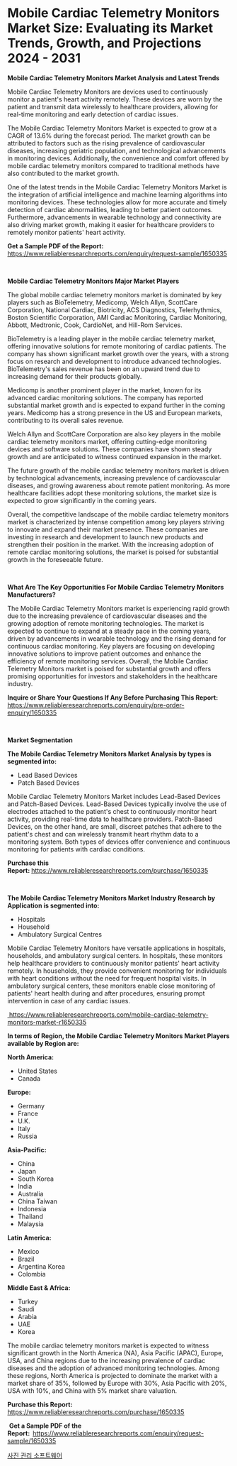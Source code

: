 <p><h1>Mobile Cardiac Telemetry Monitors Market Size: Evaluating its Market Trends, Growth, and Projections 2024 - 2031</h1></p><p><strong>Mobile Cardiac Telemetry Monitors Market Analysis and Latest Trends</strong></p>
<p><p>Mobile Cardiac Telemetry Monitors are devices used to continuously monitor a patient's heart activity remotely. These devices are worn by the patient and transmit data wirelessly to healthcare providers, allowing for real-time monitoring and early detection of cardiac issues.</p><p>The Mobile Cardiac Telemetry Monitors Market is expected to grow at a CAGR of 13.6% during the forecast period. The market growth can be attributed to factors such as the rising prevalence of cardiovascular diseases, increasing geriatric population, and technological advancements in monitoring devices. Additionally, the convenience and comfort offered by mobile cardiac telemetry monitors compared to traditional methods have also contributed to the market growth.</p><p>One of the latest trends in the Mobile Cardiac Telemetry Monitors Market is the integration of artificial intelligence and machine learning algorithms into monitoring devices. These technologies allow for more accurate and timely detection of cardiac abnormalities, leading to better patient outcomes. Furthermore, advancements in wearable technology and connectivity are also driving market growth, making it easier for healthcare providers to remotely monitor patients' heart activity.</p></p>
<p><strong>Get a Sample PDF of the Report:&nbsp;</strong> <a href="https://www.reliableresearchreports.com/enquiry/request-sample/1650335">https://www.reliableresearchreports.com/enquiry/request-sample/1650335</a></p>
<p>&nbsp;</p>
<p><strong>Mobile Cardiac Telemetry Monitors Major Market Players</strong></p>
<p><p>The global mobile cardiac telemetry monitors market is dominated by key players such as BioTelemetry, Medicomp, Welch Allyn, ScottCare Corporation, National Cardiac, Biotricity, ACS Diagnostics, Telerhythmics, Boston Scientific Corporation, AMI Cardiac Monitoring, Cardiac Monitoring, Abbott, Medtronic, Cook, CardioNet, and Hill-Rom Services.</p><p>BioTelemetry is a leading player in the mobile cardiac telemetry market, offering innovative solutions for remote monitoring of cardiac patients. The company has shown significant market growth over the years, with a strong focus on research and development to introduce advanced technologies. BioTelemetry's sales revenue has been on an upward trend due to increasing demand for their products globally.</p><p>Medicomp is another prominent player in the market, known for its advanced cardiac monitoring solutions. The company has reported substantial market growth and is expected to expand further in the coming years. Medicomp has a strong presence in the US and European markets, contributing to its overall sales revenue.</p><p>Welch Allyn and ScottCare Corporation are also key players in the mobile cardiac telemetry monitors market, offering cutting-edge monitoring devices and software solutions. These companies have shown steady growth and are anticipated to witness continued expansion in the market.</p><p>The future growth of the mobile cardiac telemetry monitors market is driven by technological advancements, increasing prevalence of cardiovascular diseases, and growing awareness about remote patient monitoring. As more healthcare facilities adopt these monitoring solutions, the market size is expected to grow significantly in the coming years.</p><p>Overall, the competitive landscape of the mobile cardiac telemetry monitors market is characterized by intense competition among key players striving to innovate and expand their market presence. These companies are investing in research and development to launch new products and strengthen their position in the market. With the increasing adoption of remote cardiac monitoring solutions, the market is poised for substantial growth in the foreseeable future.</p></p>
<p>&nbsp;</p>
<p><strong>What Are The Key Opportunities For Mobile Cardiac Telemetry Monitors Manufacturers?</strong></p>
<p><p>The Mobile Cardiac Telemetry Monitors market is experiencing rapid growth due to the increasing prevalence of cardiovascular diseases and the growing adoption of remote monitoring technologies. The market is expected to continue to expand at a steady pace in the coming years, driven by advancements in wearable technology and the rising demand for continuous cardiac monitoring. Key players are focusing on developing innovative solutions to improve patient outcomes and enhance the efficiency of remote monitoring services. Overall, the Mobile Cardiac Telemetry Monitors market is poised for substantial growth and offers promising opportunities for investors and stakeholders in the healthcare industry.</p></p>
<p><strong>Inquire or Share Your Questions If Any Before Purchasing This Report:</strong> <a href="https://www.reliableresearchreports.com/enquiry/pre-order-enquiry/1650335">https://www.reliableresearchreports.com/enquiry/pre-order-enquiry/1650335</a></p>
<p>&nbsp;</p>
<p><strong>Market Segmentation</strong></p>
<p><strong>The Mobile Cardiac Telemetry Monitors Market Analysis by types is segmented into:</strong></p>
<p><ul><li>Lead Based Devices</li><li>Patch Based Devices</li></ul></p>
<p><p>Mobile Cardiac Telemetry Monitors Market includes Lead-Based Devices and Patch-Based Devices. Lead-Based Devices typically involve the use of electrodes attached to the patient's chest to continuously monitor heart activity, providing real-time data to healthcare providers. Patch-Based Devices, on the other hand, are small, discreet patches that adhere to the patient's chest and can wirelessly transmit heart rhythm data to a monitoring system. Both types of devices offer convenience and continuous monitoring for patients with cardiac conditions.</p></p>
<p><strong>Purchase this Report:&nbsp;</strong><a href="https://www.reliableresearchreports.com/purchase/1650335">https://www.reliableresearchreports.com/purchase/1650335</a></p>
<p>&nbsp;</p>
<p><strong>The Mobile Cardiac Telemetry Monitors Market Industry Research by Application is segmented into:</strong></p>
<p><ul><li>Hospitals</li><li>Household</li><li>Ambulatory Surgical Centres</li></ul></p>
<p><p>Mobile Cardiac Telemetry Monitors have versatile applications in hospitals, households, and ambulatory surgical centers. In hospitals, these monitors help healthcare providers to continuously monitor patients' heart activity remotely. In households, they provide convenient monitoring for individuals with heart conditions without the need for frequent hospital visits. In ambulatory surgical centers, these monitors enable close monitoring of patients' heart health during and after procedures, ensuring prompt intervention in case of any cardiac issues.</p></p>
<p><a href="https://www.reliableresearchreports.com/mobile-cardiac-telemetry-monitors-market-r1650335">&nbsp;https://www.reliableresearchreports.com/mobile-cardiac-telemetry-monitors-market-r1650335</a></p>
<p><strong>In terms of Region, the Mobile Cardiac Telemetry Monitors Market Players available by Region are:</strong></p>
<p>
    <p> <strong> North America: </strong>
        <ul>
            <li>United States</li>
            <li>Canada</li>
        </ul>
        </p> 
    <p> <strong> Europe: </strong>
        <ul>
            <li>Germany</li>
            <li>France</li>
            <li>U.K.</li>
            <li>Italy</li>
            <li>Russia</li>
        </ul>
        </p> 
    <p> <strong> Asia-Pacific: </strong>
        <ul>
            <li>China</li>
            <li>Japan</li>
            <li>South Korea</li>
            <li>India</li>
            <li>Australia</li>
            <li>China Taiwan</li>
            <li>Indonesia</li>
            <li>Thailand</li>
            <li>Malaysia</li>
        </ul>
        </p> 
    <p> <strong> Latin America: </strong>
        <ul>
            <li>Mexico</li>
            <li>Brazil</li>
            <li>Argentina Korea</li>
            <li>Colombia</li>
        </ul>
        </p> 
    <p> <strong> Middle East & Africa: </strong>
        <ul>
            <li>Turkey</li>
            <li>Saudi</li>
            <li>Arabia</li>
            <li>UAE</li>
            <li>Korea</li>
        </ul>
    </p>
    </p>
<p><p>The mobile cardiac telemetry monitors market is expected to witness significant growth in the North America (NA), Asia Pacific (APAC), Europe, USA, and China regions due to the increasing prevalence of cardiac diseases and the adoption of advanced monitoring technologies. Among these regions, North America is projected to dominate the market with a market share of 35%, followed by Europe with 30%, Asia Pacific with 20%, USA with 10%, and China with 5% market share valuation.</p></p>
<p><strong>Purchase this Report: </strong><a href="https://www.reliableresearchreports.com/purchase/1650335">https://www.reliableresearchreports.com/purchase/1650335</a></p>
<p>&nbsp;<strong>Get a Sample PDF of the Report:&nbsp;&nbsp;</strong><a href="https://www.reliableresearchreports.com/enquiry/request-sample/1650335">https://www.reliableresearchreports.com/enquiry/request-sample/1650335</a></p>
<p><strong></strong></p>
<p><p><a href="https://medium.com/@jonatanjast1928/%EC%82%AC%EC%A7%84-%EA%B4%80%EB%A6%AC-%EC%86%8C%ED%94%84%ED%8A%B8%EC%9B%A8%EC%96%B4-%EC%8B%9C%EC%9E%A5-%EB%B3%B4%EA%B3%A0%EC%84%9C%EB%8A%94-%EC%9D%B4-%EC%8B%9C%EC%9E%A5%EC%9D%98-%EC%B5%9C%EC%8B%A0-%ED%8A%B8%EB%A0%8C%EB%93%9C%EC%99%80-%EC%84%B1%EC%9E%A5-%EA%B8%B0%ED%9A%8C%EB%A5%BC-%EB%B3%B4%EC%97%AC%EC%A4%8D%EB%8B%88%EB%8B%A4-52c239396bd8">사진 관리 소프트웨어</a></p></p>